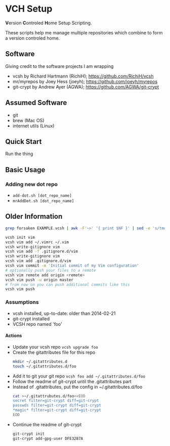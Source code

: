 # VCH Setup

**V**ersion **C**ontroled **H**ome Setup Scripting.

These scripts help me manage multiple repositories which combine to form
a version controled home.

## Software

Giving credit to the software projects I am wrapping

 - vcsh by Richard Hartmann (RichiH); https://github.com/RichiH/vcsh
 - mr/myrepos by Joey Hess (joeyh); https://github.com/joeyh/myrepos
 - git-crypt by Andrew Ayer (AGWA); https://github.com/AGWA/git-crypt

## Assumed Software

 - git
 - brew (Mac OS)
 - internet utils (Linux)

## Quick Start

Run the thing

## Basic Usage

### Adding new dot repo

- `add-dot.sh [dot_repo_name]`
- `mrAddDot.sh [dot_repo_name]`

## Older Information

```bash
grep forsaken EXAMPLE.vcsh | awk -F'~>' '{ print $NF }' | sed -e 's/tmux/vimrc/g'

vcsh init vim
vcsh vim add ~/.vimrc ~/.vim
vcsh write-gitignore vim
vcsh vim add -f .gitignore.d/vim
vcsh write-gitignore vim
vcsh vim add .gitignore.d/vim
vcsh vim commit -m 'Initial commit of my Vim configuration'
# optionally push your files to a remote
vcsh vim remote add origin <remote>
vcsh vim push -u origin master
# from now on you can push additional commits like this
vcsh vim push
```

### Assumptions

 - vcsh installed, up-to-date: older than 2014-02-21
 - git-crypt installed
 - VCSH repo named 'foo'

#### Actions

 - Update your vcsh repo
   `vcsh upgrade foo`
 - Create the gitattributes file for this repo
   ```bash
   mkdir ~/.gitattributes.d
   touch ~/.gitattributes.d/foo
   ```
 - Add it to git your git repo
   `vcsh foo add ~/.gitattributes.d/foo`
 - Follow the readme of git-crypt until the .gitattributes part
 - Instead of .gitattributes, put the config in ~/.gitattributes.d/foo
   ```bash
   cat >~/.gitattrubutes.d/foo<<EOD
   secret filter=git-crypt diff=git-crypt
   passwds filter=git-crypt diff=git-crypt
   *magic* filter=git-crypt diff=git-crypt
   EOD
   ```
 - Continue the readme of git-crypt
   ```bash
   git-crypt init
   git-crypt add-gpg-user DFE3287A
   ```
